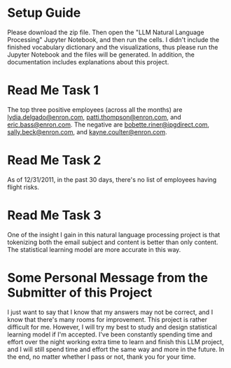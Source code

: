 # Setup Guide
Please download the zip file. Then open the "LLM Natural Language Processing" Jupyter Notebook, and then run the cells. I didn't include the finished vocabulary dictionary and the visualizations, thus please run the Jupyter Notebook and the files will be generated. In addition, the documentation includes explanations about this project.

# Read Me Task 1
The top three positive employees (across all the months) are lydia.delgado@enron.com, patti.thompson@enron.com, and eric.bass@enron.com. The negative are bobette.riner@ipgdirect.com, sally.beck@enron.com, and kayne.coulter@enron.com.

# Read Me Task 2
As of 12/31/2011, in the past 30 days, there's no list of employees having flight risks.

# Read Me Task 3
One of the insight I gain in this natural language processing project is that tokenizing both the email subject and content is better than only content. The statistical learning model are more accurate in this way.

# Some Personal Message from the Submitter of this Project
I just want to say that I know that my answers may not be correct, and I know that there's many rooms for improvement. This project is rather difficult for me. However, I will try my best to study and design statistical learning model if I'm accepted. I've been constantly spending time and effort over the night working extra time to learn and finish this LLM project, and I will still spend time and effort the same way and more in the future. In the end, no matter whether I pass or not, thank you for your time.
